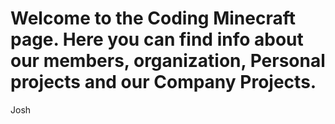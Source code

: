 # Welcome to the Coding Minecraft page. Here you can find info about our members, organization, Personal projects and our Company Projects.

Josh
